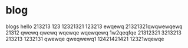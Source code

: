 # blog
blogs
hello
213213
123
12321321
123213
ewqewq
21321321qwqwewqewq
21312
qwewq
qwewq
wqewqe
wqewqewq
1w2qeqfqe
21312321
3213213
213213
1232131
qwewqe
qweqwewq1
12421421421
12321wqewqe
